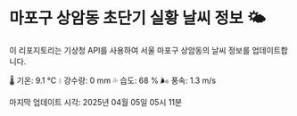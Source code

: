 
# 마포구 상암동 초단기 실황 날씨 정보 🌤️

이 리포지토리는 기상청 API를 사용하여 서울 마포구 상암동의 날씨 정보를 업데이트합니다. 

🌡️ 기온: 9.1 ℃
💧 강수량: 0 mm
💦 습도: 68 %
🌬️ 풍속: 1.3 m/s

마지막 업데이트 시각: 2025년 04월 05일 05시 11분    
